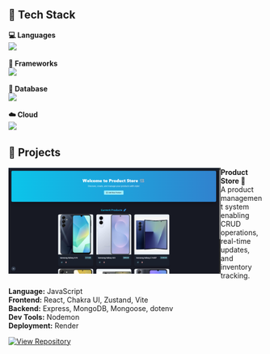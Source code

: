 ## 🧰 Tech Stack

<p align="left">
  <b>💻 Languages</b><br>
  <img src="https://skillicons.dev/icons?i=py,cs,ts,java" />
</p>

<p align="left">
  <b>🔧 Frameworks</b><br>
  <img src="https://skillicons.dev/icons?i=react,dotnet,nestjs,spring" />
</p>

<p align="left">
  <b>🔧 Database</b><br>
  <img src="https://skillicons.dev/icons?i=mongodb,postgres" />
</p>

<p align="left">
  <b>☁️ Cloud</b><br>
  <img src="https://skillicons.dev/icons?i=azure,aws" />
</p>

## 🧰 Projects

<a href="https://github.com/estacioramalho/product-store">
  <img align="left" src="https://github.com/estacioramalho/product-store/raw/main/screenshots/HomePageDark.png" width="420" alt="Product Store Screenshot">
</a>

**Product Store 🛒**  
A product management system enabling CRUD operations, real-time updates, and inventory tracking.
<p>
  <strong>Language:</strong> JavaScript<br/>
  <strong>Frontend:</strong> React, Chakra UI, Zustand, Vite<br/>
  <strong>Backend:</strong> Express, MongoDB, Mongoose, dotenv<br/>
  <strong>Dev Tools:</strong> Nodemon<br/>
  <strong>Deployment:</strong> Render
</p>

[![View Repository](https://img.shields.io/badge/GitHub-View_Repository-181717?logo=github)](https://github.com/estacioramalho/product-store)

<br clear="left"/>


